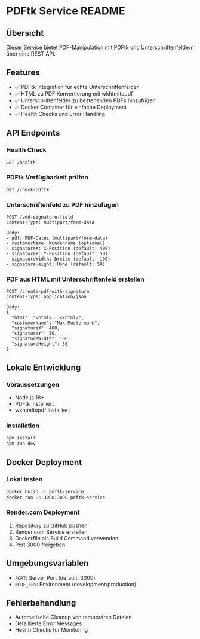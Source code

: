 # PDFtk Service README

## Übersicht
Dieser Service bietet PDF-Manipulation mit PDFtk und Unterschriftenfeldern über eine REST API.

## Features
- ✅ PDFtk Integration für echte Unterschriftenfelder
- ✅ HTML zu PDF Konvertierung mit wkhtmltopdf
- ✅ Unterschriftenfelder zu bestehenden PDFs hinzufügen
- ✅ Docker Container für einfache Deployment
- ✅ Health Checks und Error Handling

## API Endpoints

### Health Check
```
GET /health
```

### PDFtk Verfügbarkeit prüfen
```
GET /check-pdftk
```

### Unterschriftenfeld zu PDF hinzufügen
```
POST /add-signature-field
Content-Type: multipart/form-data

Body:
- pdf: PDF-Datei (multipart/form-data)
- customerName: Kundenname (optional)
- signatureX: X-Position (default: 400)
- signatureY: Y-Position (default: 50)
- signatureWidth: Breite (default: 100)
- signatureHeight: Höhe (default: 50)
```

### PDF aus HTML mit Unterschriftenfeld erstellen
```
POST /create-pdf-with-signature
Content-Type: application/json

Body:
{
  "html": "<html>...</html>",
  "customerName": "Max Mustermann",
  "signatureX": 400,
  "signatureY": 50,
  "signatureWidth": 100,
  "signatureHeight": 50
}
```

## Lokale Entwicklung

### Voraussetzungen
- Node.js 18+
- PDFtk installiert
- wkhtmltopdf installiert

### Installation
```bash
npm install
npm run dev
```

## Docker Deployment

### Lokal testen
```bash
docker build -t pdftk-service .
docker run -p 3000:3000 pdftk-service
```

### Render.com Deployment
1. Repository zu GitHub pushen
2. Render.com Service erstellen
3. Dockerfile als Build Command verwenden
4. Port 3000 freigeben

## Umgebungsvariablen
- `PORT`: Server Port (default: 3000)
- `NODE_ENV`: Environment (development/production)

## Fehlerbehandlung
- Automatische Cleanup von temporären Dateien
- Detaillierte Error Messages
- Health Checks für Monitoring
